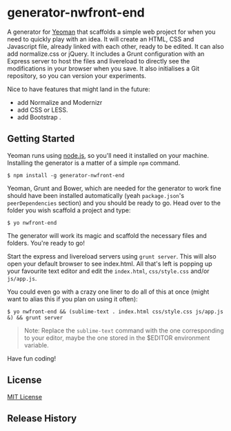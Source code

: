 # generator-nwfront-end

A generator for [Yeoman](http://yeoman.io) that scaffolds a simple web project for when you need to
quickly play with an idea. It will create an HTML, CSS and Javascript file, already linked with each other,
ready to be edited. It can also add normalize.css or jQuery.
It includes a Grunt configuration with an Express server to host the files
and livereload to directly see the modifications in your browser when you save.
It also initialises a Git repository, so you can version your experiments.

Nice to have features that might land in the future:
 - add Normalize and Modernizr
 - add CSS or LESS.
 - add Bootstrap .


## Getting Started

Yeoman runs using [node.js](http://nodejs.org), so you'll need it installed on your machine.
Installing the generator is a matter of a simple `npm` command.

```
$ npm install -g generator-nwfront-end
```

Yeoman, Grunt and Bower, which are needed for the generator to work fine should have been installed
automatically (yeah `package.json`'s `peerDependencies` section) and you should be ready to go.
Head over to the folder you wish scaffold a project and type:

```
$ yo nwfront-end
```

The generator will work its magic and scaffold the necessary files and folders. You're ready to go!

Start the express and livereload servers using `grunt server`.
This will also open your default browser to see index.html.
All that's left is popping up your favourite text editor and edit the `index.html`, `css/style.css` and/or `js/app.js`.

You could even go with a crazy one liner to do all of this at once
(might want to alias this if you plan on using it often):

```
$ yo nwfront-end && (sublime-text . index.html css/style.css js/app.js &) && grunt server
```
> Note: Replace the `sublime-text` command with the one corresponding to your editor,
> maybe the one stored in the $EDITOR environment variable.

Have fun coding!

## License

[MIT License](http://en.wikipedia.org/wiki/MIT_License)

## Release History
